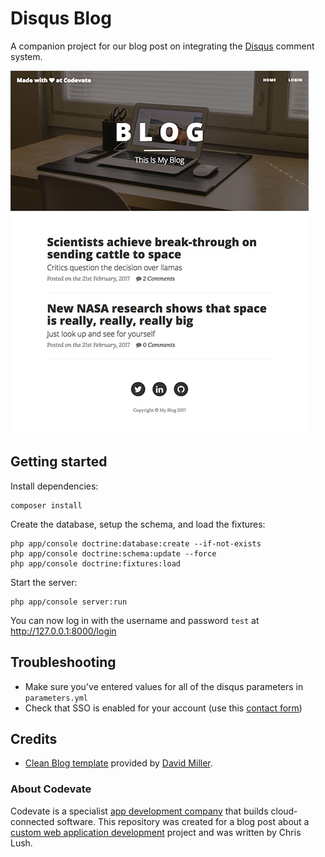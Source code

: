 # Disqus Blog

A companion project for our blog post on integrating the [Disqus](https://disqus.com/) comment system.

![Example Screenshot](/web/img/post-sample-image.jpg?raw=true "Example Screenshot")

## Getting started

Install dependencies:

```
composer install
```

Create the database, setup the schema, and load the fixtures:

```
php app/console doctrine:database:create --if-not-exists
php app/console doctrine:schema:update --force
php app/console doctrine:fixtures:load
```

Start the server:

```
php app/console server:run
```

You can now log in with the username and password `test` at http://127.0.0.1:8000/login

## Troubleshooting

* Make sure you've entered values for all of the disqus parameters in `parameters.yml`
* Check that SSO is enabled for your account (use this [contact form](https://disqus.com/support/?article=Integrating%20Single%20Sign-On))

## Credits

- [Clean Blog template](https://startbootstrap.com/template-overviews/clean-blog/) provided by [David Miller](http://davidmiller.io/).

### About Codevate
Codevate is a specialist [app development company](https://www.codevate.com/) that builds cloud-connected software. This repository was created for a blog post about a [custom web application development](https://www.codevate.com/services/web-development) project and was written by Chris Lush.
